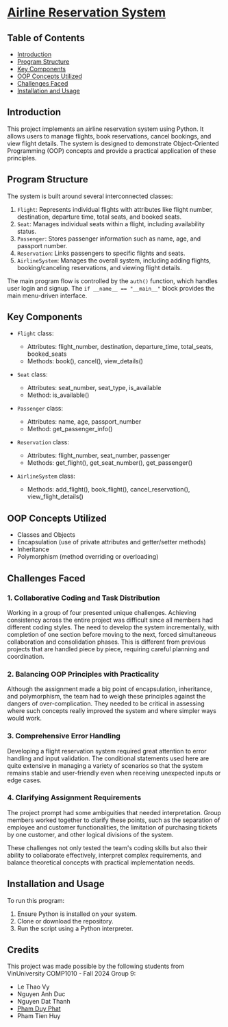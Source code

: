 # [Airline Reservation System](https://github.com/phamduyphat/Mini-Project-4)

## Table of Contents
- [Introduction](#introduction)
- [Program Structure](#program-structure)
- [Key Components](#key-components)
- [OOP Concepts Utilized](#oop-concepts-utilized)
- [Challenges Faced](#challenges-faced)
- [Installation and Usage](#installation-and-usage)

## Introduction

This project implements an airline reservation system using Python. It allows users to manage flights, book reservations, cancel bookings, and view flight details. The system is designed to demonstrate Object-Oriented Programming (OOP) concepts and provide a practical application of these principles.

## Program Structure

The system is built around several interconnected classes:

1. `Flight`: Represents individual flights with attributes like flight number, destination, departure time, total seats, and booked seats.
2. `Seat`: Manages individual seats within a flight, including availability status.
3. `Passenger`: Stores passenger information such as name, age, and passport number.
4. `Reservation`: Links passengers to specific flights and seats.
5. `AirlineSystem`: Manages the overall system, including adding flights, booking/canceling reservations, and viewing flight details.

The main program flow is controlled by the `auth()` function, which handles user login and signup. The `if __name__ == "__main__"` block provides the main menu-driven interface.

## Key Components

- `Flight` class:
  - Attributes: flight_number, destination, departure_time, total_seats, booked_seats
  - Methods: book(), cancel(), view_details()

- `Seat` class:
  - Attributes: seat_number, seat_type, is_available
  - Method: is_available()

- `Passenger` class:
  - Attributes: name, age, passport_number
  - Method: get_passenger_info()

- `Reservation` class:
  - Attributes: flight_number, seat_number, passenger
  - Methods: get_flight(), get_seat_number(), get_passenger()

- `AirlineSystem` class:
  - Methods: add_flight(), book_flight(), cancel_reservation(), view_flight_details()

## OOP Concepts Utilized

* Classes and Objects
* Encapsulation (use of private attributes and getter/setter methods)
* Inheritance
* Polymorphism (method overriding or overloading)

## Challenges Faced

### 1. Collaborative Coding and Task Distribution

Working in a group of four presented unique challenges. Achieving consistency across the entire project was difficult since all members had different coding styles. The need to develop the system incrementally, with completion of one section before moving to the next, forced simultaneous collaboration and consolidation phases. This is different from previous projects that are handled piece by piece, requiring careful planning and coordination.

### 2. Balancing OOP Principles with Practicality

Although the assignment made a big point of encapsulation, inheritance, and polymorphism, the team had to weigh these principles against the dangers of over-complication. They needed to be critical in assessing where such concepts really improved the system and where simpler ways would work.

### 3. Comprehensive Error Handling

Developing a flight reservation system required great attention to error handling and input validation. The conditional statements used here are quite extensive in managing a variety of scenarios so that the system remains stable and user-friendly even when receiving unexpected inputs or edge cases.

### 4. Clarifying Assignment Requirements

The project prompt had some ambiguities that needed interpretation. Group members worked together to clarify these points, such as the separation of employee and customer functionalities, the limitation of purchasing tickets by one customer, and other logical divisions of the system.

These challenges not only tested the team's coding skills but also their ability to collaborate effectively, interpret complex requirements, and balance theoretical concepts with practical implementation needs.

## Installation and Usage

To run this program:
1. Ensure Python is installed on your system.
2. Clone or download the repository.
3. Run the script using a Python interpreter.

## Credits

This project was made possible by the following students from VinUniversity COMP1010 - Fall 2024 Group 9:

- Le Thao Vy
- Nguyen Anh Duc
- Nguyen Dat Thanh
- [Pham Duy Phat](https://phamduyphat.pp.ua)
- Pham Tien Huy
